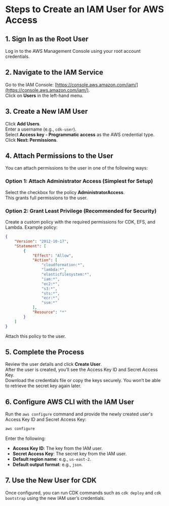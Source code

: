 # Steps to Create an IAM User for AWS Access

## 1. Sign In as the Root User

Log in to the AWS Management Console using your root account credentials.

## 2. Navigate to the IAM Service

Go to the IAM Console: [https://console.aws.amazon.com/iam/](https://console.aws.amazon.com/iam/).  
Click on **Users** in the left-hand menu.

## 3. Create a New IAM User

Click **Add Users**.  
Enter a username (e.g., `cdk-user`).  
Select **Access key - Programmatic access** as the AWS credential type.  
Click **Next: Permissions**.

## 4. Attach Permissions to the User

You can attach permissions to the user in one of the following ways:

### Option 1: Attach Administrator Access (Simplest for Setup)

Select the checkbox for the policy **AdministratorAccess**.  
This grants full permissions to the user.

### Option 2: Grant Least Privilege (Recommended for Security)

Create a custom policy with the required permissions for CDK, EFS, and Lambda. Example policy:

```json
{
    "Version": "2012-10-17",
    "Statement": [
        {
            "Effect": "Allow",
            "Action": [
                "cloudformation:*",
                "lambda:*",
                "elasticfilesystem:*",
                "iam:*",
                "ec2:*",
                "s3:*",
                "sts:*",
                "ecr:*",
                "ssm:*"
            ],
            "Resource": "*"
        }
    ]
}
```

Attach this policy to the user.

## 5. Complete the Process

Review the user details and click **Create User**.  
After the user is created, you’ll see the Access Key ID and Secret Access Key.  
Download the credentials file or copy the keys securely. You won’t be able to retrieve the secret key again later.

## 6. Configure AWS CLI with the IAM User

Run the `aws configure` command and provide the newly created user's Access Key ID and Secret Access Key:

```bash
aws configure
```

Enter the following:

- **Access Key ID**: The key from the IAM user.
- **Secret Access Key**: The secret key from the IAM user.
- **Default region name**: e.g., `us-east-2`.
- **Default output format**: e.g., `json`.

## 7. Use the New User for CDK

Once configured, you can run CDK commands such as `cdk deploy` and `cdk bootstrap` using the new IAM user’s credentials.
